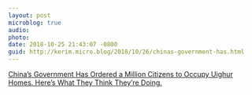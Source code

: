 ```yaml
---
layout: post
microblog: true
audio: 
photo: 
date: 2018-10-25 21:43:07 -0800
guid: http://kerim.micro.blog/2018/10/26/chinas-government-has.html
---
```

[China’s Government Has Ordered a Million Citizens to Occupy Uighur Homes. Here’s What They Think They’re Doing.](http://www.chinafile.com/reporting-opinion/postcard/million-citizens-occupy-uighur-homes-xinjiang)
